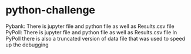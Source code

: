 # python-challenge

Pybank: There is jupyter file and python file as well as Results.csv file 
PyPoll: There is jupyter file and python file as well as Results.csv file 
In PyPoll there is also a truncated version of data file that was used to speed up the debugging
